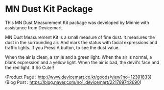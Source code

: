 # MN Dust Kit Package
This MN Dust Measurement Kit package was developed by Minnie with assistance from Devicemart.

MN Dust Measurement Kit is a small measure of fine dust. It measures the dust in the surrounding air. And mark the status with facial expressions and traffic lights.
If you Press A button, to see the dust value.

When the air is clean, a smile and a green light. When the air is normal, a blank expression and a yellow light. When the air is bad, the devil's face and the red light. It So Cute!!

(Product Page : http://www.devicemart.co.kr/goods/view?no=12391833)
(Blog Post : https://blog.naver.com/no1_devicemart/221789742690)
